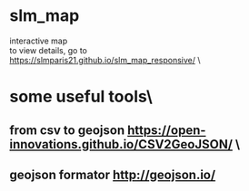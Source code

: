 # slm_map
 interactive map\
 to view details, go to\
 https://slmparis21.github.io/slm_map_responsive/ \
# some useful tools\
## from csv to geojson https://open-innovations.github.io/CSV2GeoJSON/ \
## geojson formator http://geojson.io/ 
